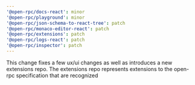 ```yaml
---
'@open-rpc/docs-react': minor
'@open-rpc/playground': minor
'@open-rpc/json-schema-to-react-tree': patch
'@open-rpc/monaco-editor-react': patch
'@open-rpc/extensions': patch
'@open-rpc/logs-react': patch
'@open-rpc/inspector': patch
---
```


This change fixes a few ux/ui changes as well as introduces a new extensions repo.
The extensions repo represents extensions to the open-rpc specification that are
recognized
